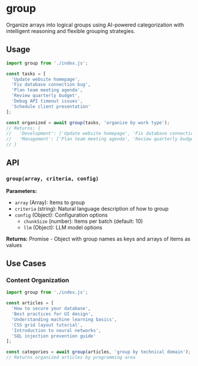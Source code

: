 # group

Organize arrays into logical groups using AI-powered categorization with intelligent reasoning and flexible grouping strategies.

## Usage

```javascript
import group from './index.js';

const tasks = [
  'Update website homepage',
  'Fix database connection bug',
  'Plan team meeting agenda',
  'Review quarterly budget',
  'Debug API timeout issues',
  'Schedule client presentation'
];

const organized = await group(tasks, 'organize by work type');
// Returns: {
//   'Development': ['Update website homepage', 'Fix database connection bug', 'Debug API timeout issues'],
//   'Management': ['Plan team meeting agenda', 'Review quarterly budget', 'Schedule client presentation']
// }
```

## API

### `group(array, criteria, config)`

**Parameters:**
- `array` (Array): Items to group
- `criteria` (string): Natural language description of how to group
- `config` (Object): Configuration options
  - `chunkSize` (number): Items per batch (default: 10)
  - `llm` (Object): LLM model options

**Returns:** Promise<Object> - Object with group names as keys and arrays of items as values

## Use Cases

### Content Organization
```javascript
import group from './index.js';

const articles = [
  'How to secure your database',
  'Best practices for UI design',
  'Understanding machine learning basics',
  'CSS grid layout tutorial',
  'Introduction to neural networks',
  'SQL injection prevention guide'
];

const categories = await group(articles, 'group by technical domain');
// Returns organized articles by programming area
```
